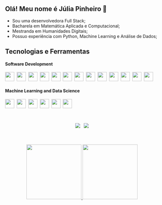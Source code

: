 ## Olá! Meu nome é Júlia Pinheiro 👋

- Sou uma desenvolvedora Full Stack;
- Bacharela em Matemática Aplicada e Computacional;
- Mestranda em Humanidades Digitais;
- Possuo experiência com Python, Machine Learning e Análise de Dados;
 

## Tecnologias e Ferramentas

#### Software Development

<img src="https://cdn.jsdelivr.net/gh/devicons/devicon/icons/html5/html5-original.svg" width="30" height="30" /><span>&nbsp;</span>
<img src="https://cdn.jsdelivr.net/gh/devicons/devicon/icons/css3/css3-original.svg"  width="30" height="30" /><span>&nbsp;</span>
<img src="https://cdn.jsdelivr.net/gh/devicons/devicon/icons/javascript/javascript-original.svg" width="30" height="30" /><span>&nbsp;</span>
<img src="https://cdn.jsdelivr.net/gh/devicons/devicon@latest/icons/c/c-original.svg" width="30" height="30" /><span>&nbsp;</span>
<img src="https://cdn.jsdelivr.net/gh/devicons/devicon@latest/icons/php/php-original.svg" width="30" height="30" /><span>&nbsp;</span>
<img src="https://cdn.jsdelivr.net/gh/devicons/devicon/icons/typescript/typescript-original.svg" width="30" height="30" /><span>&nbsp;</span>
<img src="https://cdn.jsdelivr.net/gh/devicons/devicon@latest/icons/vuejs/vuejs-original.svg" width="30" height="30" /><span>&nbsp;</span>
<img src="https://cdn.jsdelivr.net/gh/devicons/devicon/icons/vscode/vscode-original.svg" width="30" height="30" /><span>&nbsp;</span>
<img src="https://cdn.jsdelivr.net/gh/devicons/devicon/icons/sass/sass-original.svg" width="30" height="30" /><span>&nbsp;</span>
<img src="https://cdn.jsdelivr.net/gh/devicons/devicon@latest/icons/mysql/mysql-original.svg" width="30" height="30" /><span>&nbsp;</span>
<img src="https://cdn.jsdelivr.net/gh/devicons/devicon/icons/react/react-original.svg" width="30" height="30" /><span>&nbsp;</span>
<img src="https://cdn.jsdelivr.net/gh/devicons/devicon/icons/git/git-original.svg" width="30" height="30" /><span>&nbsp;</span>
<img src="https://cdn.jsdelivr.net/gh/devicons/devicon/icons/github/github-original.svg" width="30" height="30" />



#### Machine Learning and Data Science
<img src="https://cdn.jsdelivr.net/gh/devicons/devicon@latest/icons/python/python-original.svg" width="30" height="30" /><span>&nbsp;</span>
<img src="https://cdn.jsdelivr.net/gh/devicons/devicon@latest/icons/pandas/pandas-original.svg" width="30" height="30" /><span>&nbsp;</span>
<img src="https://cdn.jsdelivr.net/gh/devicons/devicon@latest/icons/numpy/numpy-original.svg" width="30" height="30" /><span>&nbsp;</span>
<img src="https://cdn.jsdelivr.net/gh/devicons/devicon@latest/icons/matplotlib/matplotlib-original.svg" width="30" height="30" /><span>&nbsp;</span>
<img src="https://cdn.jsdelivr.net/gh/devicons/devicon@latest/icons/jupyter/jupyter-original.svg" width="30" height="30" /><span>&nbsp;</span>
<img src="https://cdn.jsdelivr.net/gh/devicons/devicon@latest/icons/tensorflow/tensorflow-original.svg" width="30" height="30" />


##

<br>
<div align="center">
<a href="https://www.linkedin.com/in/julia-gomes-pinheiro/" target="_blank"><img src="https://img.shields.io/badge/-LinkedIn-%230077B5?style=for-the-badge&logo=linkedin&logoColor=white" target="_blank"></a>
<span>&nbsp;</span>
<a href = "mailto:julia.jgp@gmail.com"><img src="https://img.shields.io/badge/Gmail-D14836?style=for-the-badge&logo=gmail&logoColor=white" target="_blank"></a>
</div>
<br><br><br>

<div align="center">
<a href="https://github.com/juliajgp">
<img height="180em" src="https://github-readme-stats-git-masterrstaa-rickstaa.vercel.app/api/top-langs/?username=juliajgp&layout=compact&langs_count=7&theme=dracula"/>
<img height="180em" src="https://github-readme-stats-git-masterrstaa-rickstaa.vercel.app/api?username=juliajgp&show_icons=true&theme=dracula&include_all_commits=true&count_private=true"/>
</div>
